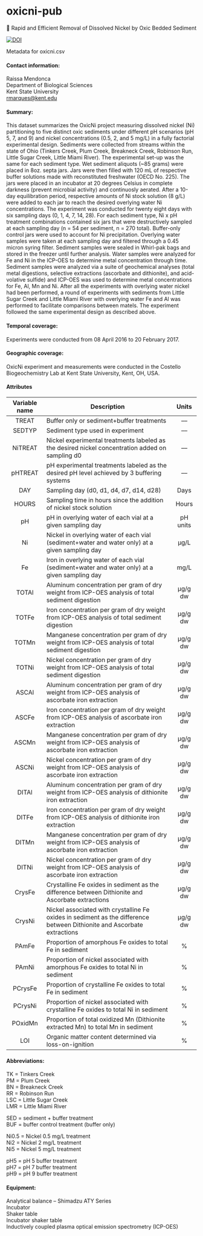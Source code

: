 # oxicni-pub
📁 Rapid and Efficient Removal of Dissolved Nickel by Oxic Bedded Sediment

[![DOI](https://zenodo.org/badge/876174832.svg)](https://doi.org/10.5281/zenodo.13961213)

Metadata for oxicni.csv

#### Contact information:
Raissa Mendonca\
Department of Biological Sciences\
Kent State University\
rmarques@kent.edu

#### Summary:
This dataset summarizes the OxicNi project measuring dissolved nickel (Ni) partitioning to five distinct oxic sediments under different pH scenarios (pH 5, 7, and 9) and nickel concentrations (0.5, 2, and 5 mg/L) in a fully factorial experimental design. Sediments were collected from streams within the state of Ohio (Tinkers Creek, Plum Creek, Breakneck Creek, Robinson Run, Little Sugar Creek, Little Miami River). The experimental set-up was the same for each sediment type. Wet sediment aliquots (~85 grams) were placed in 8oz. septa jars. Jars were then filled with 120 mL of respective buffer solutions made with reconstituted freshwater (OECD No. 225). The jars were placed in an incubator at 20 degrees Celsius in complete darkness (prevent microbial activity) and continuosly aerated. After a 10-day equilibration period, respective amounts of Ni stock solution (8 g/L) were added to each jar to reach the desired overlying water Ni concentrations. The experiment was conducted for twenty eight days with six sampling days (0, 1, 4, 7, 14, 28). For each sediment type, Ni x pH treatment combinations contained six jars that were destructively sampled at each sampling day (n = 54 per sediment, n = 270 total). Buffer-only control jars were used to account for Ni precipitation. Overlying water samples were taken at each sampling day and filtered through a 0.45 micron syring filter. Sediment samples were sealed in Whirl-pak bags and stored in the freezer until further analysis. Water samples were analyzed for Fe and Ni in the ICP-OES to determine metal concentration through time. Sediment samples were analyzed via a suite of geochemical analyses (total metal digestions, selective extractions (ascorbate and dithionite), and acid-volative sulfide) and ICP-OES was used to determine metal concentrations for Fe, Al, Mn and Ni. 
After all the experiments with overlying water nickel had been performed, a round of experiments with sediments from Little Sugar Creek and Little Miami River with overlying water Fe and Al was performed to facilitate comparisons between matels. The experiment followed the same experimental design as described above.

#### Temporal coverage:
Experiments were conducted from 08 April 2016 to 20 February 2017.

#### Geographic coverage:
OxicNi experiment and measurements were conducted in the Costello Biogeochemistry Lab at Kent State University, Kent, OH, USA.

#### Attributes

| Variable name | Description | Units |
| :---: | --- | :---: |
| TREAT | Buffer only or sediment+buffer treatments | –– |
| SEDTYP | Sediment type used in experiment | –– |
| NiTREAT |	Nickel experimental treatments labeled as the desired nickel concentration added on sampling d0 | –– |
| pHTREAT |	pH experimental treatments labeled as the desired pH level achieved by 3 buffering systems | –– |
| DAY	| Sampling day (d0, d1, d4, d7, d14, d28) | Days |
| HOURS | Sampling time in hours since the addition of nickel stock solution | Hours |
| pH | pH in overlying water of each vial at a given sampling day | pH units | 
| Ni | Nickel in overlying water of each vial (sediment+water and water only) at a given sampling day | µg/L |
| Fe | Iron in overlying water of each vial (sediment+water and water only) at a given sampling day | mg/L |
| TOTAl | Aluminum concentration per gram of dry weight from ICP-OES analysis of total sediment digestion | µg/g dw |
| TOTFe | Iron concentration per gram of dry weight from ICP-OES analysis of total sediment digestion | µg/g dw |
| TOTMn | Manganese concentration per gram of dry weight from ICP-OES analysis of total sediment digestion | µg/g dw |
| TOTNi | Nickel concentration per gram of dry weight from ICP-OES analysis of total sediment digestion | µg/g dw |
| ASCAl | Aluminum concentration per gram of dry weight from ICP-OES analysis of ascorbate iron extraction | µg/g dw |
| ASCFe | Iron concentration per gram of dry weight from ICP-OES analysis of ascorbate iron extraction | µg/g dw |
| ASCMn | Manganese concentration per gram of dry weight from ICP-OES analysis of ascorbate iron extraction | µg/g dw |
| ASCNi | Nickel concentration per gram of dry weight from ICP-OES analysis of ascorbate iron extraction | µg/g dw |
| DITAl | Aluminum concentration per gram of dry weight from ICP-OES analysis of dithionite iron extraction | µg/g dw |
| DITFe | Iron concentration per gram of dry weight from ICP-OES analysis of dithionite iron extraction | µg/g dw |
| DITMn | Manganese concentration per gram of dry weight from ICP-OES analysis of ascorbate iron extraction | µg/g dw |
| DITNi | Nickel concentration per gram of dry weight from ICP-OES analysis of ascorbate iron extraction | µg/g dw |
| CrysFe | Crystalline Fe oxides in sediment as the difference between Dithionite and Ascorbate extractions | µg/g dw |
| CrysNi | Nickel associated with crystalline Fe oxides in sediment as the difference between Dithionite and Ascorbate extractions | µg/g dw |
| PAmFe | Proportion of amorphous Fe oxides to total Fe in sediment | % |
| PAmNi | Proportion of nickel associated with amorphous Fe oxides to total Ni in sediment | % |
| PCrysFe |	Proportion of crystalline Fe oxides to total Fe in sediment | % |
| PCrysNi |	Proportion of nickel associated with crystalline Fe oxides to total Ni in sediment | % |
| POxidMn |	Proportion of total oxidized Mn (Dithionite extracted Mn) to total Mn in sediment | % |
| LOI |	Organic matter content determined via loss-on-ignition | % |

#### Abbreviations:

TK = Tinkers Creek\
PM = Plum Creek\
BN = Breakneck Creek\
RR = Robinson Run\
LSC = Little Sugar Creek\
LMR = Little Miami River

SED = sediment + buffer treatment\
BUF = buffer control treatment (buffer only)

Ni0.5 = Nickel 0.5 mg/L treatment\
Ni2 = Nickel 2 mg/L treatment\
Ni5 = Nickel 5 mg/L treatment

pH5 = pH 5 buffer treatment\
pH7 = pH 7 buffer treatment\
pH9 = pH 9 buffer treatment

#### Equipment:

Analytical balance – Shimadzu ATY Series\
Incubator\
Shaker table\
Incubator shaker table\
Inductively coupled plasma optical emission spectrometry (ICP-OES)
